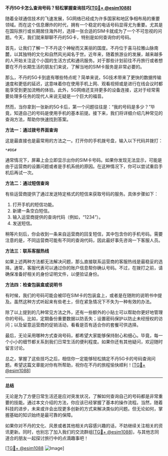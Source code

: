 **不丹5G卡怎么查询号码？轻松掌握查询技巧[[TG💪+ @esim1088](https://t.me/s/esim1088)]**

随着全球通信技术的飞速发展，5G网络已经成为许多国家和地区争相布局的重要领域。而在这个信息爆炸的时代，拥有一个稳定的电话号码显得尤为重要。尤其是在国际旅行或长期居住海外时，选择一张合适的SIM卡就成为了一个不可忽视的问题。今天，我们就来聊聊不丹的5G卡，特别是如何查询你的号码。

首先，让我们了解一下不丹这个神秘而又美丽的国度。不丹位于喜马拉雅山脉南麓，以其独特的文化和自然风光闻名于世。近年来，随着旅游业的发展，越来越多的人开始关注这个小国的生活方式和通讯服务。对于那些计划前往不丹旅行或者想要在不丹长期生活的朋友们来说，了解当地的SIM卡服务是非常必要的。

那么，不丹的5G卡到底有哪些特点呢？简单来说，5G技术带来了更快的数据传输速度和更低的延迟，这意味着你在使用手机上网、观看视频或是进行在线会议时都能享受到更加流畅的体验。此外，5G网络还支持更多的设备连接，这对于经常需要处理多任务的现代人来说无疑是一个巨大的福音。

然而，当你拿到一张新的5G卡后，第一个问题往往是：“我的号码是多少？”毕竟，知道自己的号码是使用手机的基本前提。接下来，我们将详细介绍几种常见的查询方法，帮助你快速找到答案。

**方法一：通过拨号界面查询**

这是最直接也是最常用的方法之一。打开你的手机拨号盘，输入以下代码并拨打：

```
*#06#
```

通常情况下，屏幕上会立即显示出你的SIM卡号码。如果你发现无法显示，可能是由于运营商的设置问题或者是手机系统的原因。在这种情况下，你可以尝试重启手机后再试一次。

**方法二：通过短信查询**

有些运营商提供了通过发送特定格式的短信来获取号码的服务。具体步骤如下：

1. 打开手机的短信功能。
2. 新建一条空白短信。
3. 输入运营商提供的查询代码（例如，“1234”）。
4. 发送短信。

稍等片刻后，你会收到一条来自运营商的回复短信，其中包含你的手机号码。需要注意的是，不同运营商可能有不同的查询代码，因此最好事先咨询一下客服人员。

**方法三：联系客服热线**

如果上述两种方法都无法解决问题，那么直接联系运营商的客服热线是最稳妥的选择。通常，客服代表可以通过你的账户信息帮你确认号码。不过，在拨打之前，请确保准备好相关的身份证明文件，以便验证身份。

**方法四：检查包装盒或说明书**

有时候，我们的号码可能会被印在SIM卡的包装盒上，或者是在随附的说明书中提及。虽然这种方式听起来有些老土，但在紧急情况下不失为一种有效的办法。

除了以上提到的几种常见方法之外，还有一些额外的小贴士可以帮助你更好地管理你的号码。比如，定期备份重要数据以防丢失；设置密码保护以防止未经授权的访问；以及留意运营商的促销活动，看看是否有适合你的套餐可供选择。

最后，无论采用哪种方式查询号码，都希望大家能够保持耐心和细心。毕竟，每一个小小的细节都关系到我们日常生活的便利程度。如果你还有其他疑问，欢迎随时留言讨论。

总之，掌握了这些技巧之后，相信你一定能够轻松搞定不丹5G卡的号码查询问题。希望这篇文章能对你有所帮助，祝你在不丹的旅程愉快顺利！[[TG💪+ @esim1088](https://t.me/s/esim1088)]

---

**总结**

无论是为了方便日常生活还是应对突发状况，了解如何查询自己的号码都是非常重要的技能。通过本文介绍的方法，你应该已经掌握了基本的操作流程。当然，随着科技的进步，未来或许会出现更多创新的方式来解决类似的问题。但无论如何，掌握基础的知识始终是最可靠的保障。

如果你对不丹的文化、风景或者其他相关内容感兴趣的话，不妨继续关注相关的资讯更新。同时，也别忘了加入我们的交流群组[[TG💪+ @esim1088](https://t.me/s/esim1088)]，与其他志同道合的朋友一起探讨旅行中的点滴趣事吧！

[[TG💪+ @esim1088](https://t.me/s/esim1088) ![Image](https://i.postimg.cc/4NQfJmqS/Snipaste-2025-05-13-00-14-12.png)]